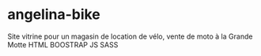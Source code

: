 # angelina-bike
Site vitrine pour un magasin de location de vélo, vente de moto à la Grande Motte
HTML BOOSTRAP JS SASS
